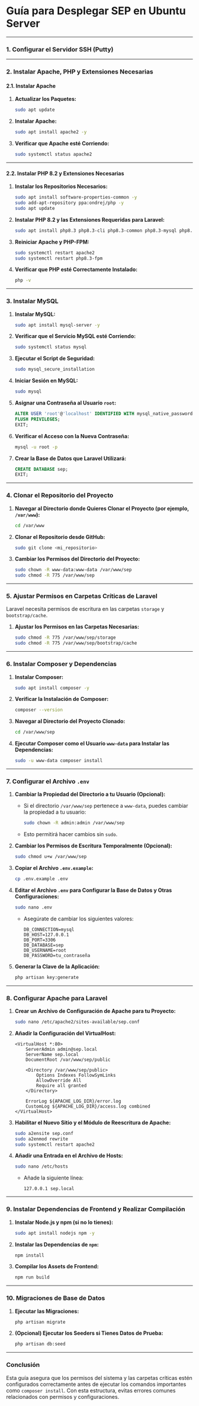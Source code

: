 # Guía para Desplegar SEP en Ubuntu Server 

---

### 1. Configurar el Servidor SSH (Putty)

---

### 2. Instalar Apache, PHP y Extensiones Necesarias

#### 2.1. Instalar Apache

1. **Actualizar los Paquetes:**
   ```bash
   sudo apt update
   ```

2. **Instalar Apache:**
   ```bash
   sudo apt install apache2 -y
   ```

3. **Verificar que Apache esté Corriendo:**
   ```bash
   sudo systemctl status apache2
   ```

---

#### 2.2. Instalar PHP 8.2 y Extensiones Necesarias

1. **Instalar los Repositorios Necesarios:**
   ```bash
   sudo apt install software-properties-common -y
   sudo add-apt-repository ppa:ondrej/php -y
   sudo apt update
   ```

2. **Instalar PHP 8.2 y las Extensiones Requeridas para Laravel:**
   ```bash
   sudo apt install php8.3 php8.3-cli php8.3-common php8.3-mysql php8.3-xml php8.3-mbstring php8.3-zip php8.3-curl php8.3-gd php8.3-bcmath php8.3-intl php8.3-fpm -y
   ```

3. **Reiniciar Apache y PHP-FPM:**
   ```bash
   sudo systemctl restart apache2
   sudo systemctl restart php8.3-fpm
   ```

4. **Verificar que PHP esté Correctamente Instalado:**
   ```bash
   php -v
   ```

---

### 3. Instalar MySQL

1. **Instalar MySQL:**
   ```bash
   sudo apt install mysql-server -y
   ```

2. **Verificar que el Servicio MySQL esté Corriendo:**
   ```bash
   sudo systemctl status mysql
   ```

3. **Ejecutar el Script de Seguridad:**
   ```bash
   sudo mysql_secure_installation
   ```

4. **Iniciar Sesión en MySQL:**
   ```bash
   sudo mysql
   ```

5. **Asignar una Contraseña al Usuario `root`:**
   ```sql
   ALTER USER 'root'@'localhost' IDENTIFIED WITH mysql_native_password BY '<defini_tu_pass>';
   FLUSH PRIVILEGES;
   EXIT;
   ```

6. **Verificar el Acceso con la Nueva Contraseña:**
   ```bash
   mysql -u root -p
   ```

7. **Crear la Base de Datos que Laravel Utilizará:**
   ```sql
   CREATE DATABASE sep;
   EXIT;
   ```

---

### 4. Clonar el Repositorio del Proyecto

1. **Navegar al Directorio donde Quieres Clonar el Proyecto (por ejemplo, `/var/www`):**
   ```bash
   cd /var/www
   ```

2. **Clonar el Repositorio desde GitHub:**
   ```bash
   sudo git clone <mi_repositorio>
   ```

3. **Cambiar los Permisos del Directorio del Proyecto:**
   ```bash
   sudo chown -R www-data:www-data /var/www/sep
   sudo chmod -R 775 /var/www/sep
   ```

---

### 5. Ajustar Permisos en Carpetas Críticas de Laravel

Laravel necesita permisos de escritura en las carpetas `storage` y `bootstrap/cache`.

1. **Ajustar los Permisos en las Carpetas Necesarias:**
   ```bash
   sudo chmod -R 775 /var/www/sep/storage
   sudo chmod -R 775 /var/www/sep/bootstrap/cache
   ```

---

### 6. Instalar Composer y Dependencias

1. **Instalar Composer:**
   ```bash
   sudo apt install composer -y
   ```

2. **Verificar la Instalación de Composer:**
   ```bash
   composer --version
   ```

3. **Navegar al Directorio del Proyecto Clonado:**
   ```bash
   cd /var/www/sep
   ```

4. **Ejecutar Composer como el Usuario `www-data` para Instalar las Dependencias:**
   ```bash
   sudo -u www-data composer install
   ```

---

### 7. Configurar el Archivo `.env`

1. **Cambiar la Propiedad del Directorio a tu Usuario (Opcional):**
   - Si el directorio `/var/www/sep` pertenece a `www-data`, puedes cambiar la propiedad a tu usuario:
     ```bash
     sudo chown -R admin:admin /var/www/sep
     ```
   - Esto permitirá hacer cambios sin `sudo`.

2. **Cambiar los Permisos de Escritura Temporalmente (Opcional):**
   ```bash
   sudo chmod u+w /var/www/sep
   ```

3. **Copiar el Archivo `.env.example`:**
   ```bash
   cp .env.example .env
   ```

4. **Editar el Archivo `.env` para Configurar la Base de Datos y Otras Configuraciones:**
   ```bash
   sudo nano .env
   ```
   - Asegúrate de cambiar los siguientes valores:
     ```
     DB_CONNECTION=mysql
     DB_HOST=127.0.0.1
     DB_PORT=3306
     DB_DATABASE=sep
     DB_USERNAME=root
     DB_PASSWORD=tu_contraseña
     ```

5. **Generar la Clave de la Aplicación:**
   ```bash
   php artisan key:generate
   ```

---

### 8. Configurar Apache para Laravel

1. **Crear un Archivo de Configuración de Apache para tu Proyecto:**
   ```bash
   sudo nano /etc/apache2/sites-available/sep.conf
   ```

2. **Añadir la Configuración del VirtualHost:**
   ```
   <VirtualHost *:80>
       ServerAdmin admin@sep.local
       ServerName sep.local
       DocumentRoot /var/www/sep/public

       <Directory /var/www/sep/public>
           Options Indexes FollowSymLinks
           AllowOverride All
           Require all granted
       </Directory>

       ErrorLog ${APACHE_LOG_DIR}/error.log
       CustomLog ${APACHE_LOG_DIR}/access.log combined
   </VirtualHost>
   ```

3. **Habilitar el Nuevo Sitio y el Módulo de Reescritura de Apache:**
   ```bash
   sudo a2ensite sep.conf
   sudo a2enmod rewrite
   sudo systemctl restart apache2
   ```

4. **Añadir una Entrada en el Archivo de Hosts:**
   ```bash
   sudo nano /etc/hosts
   ```
   - Añade la siguiente línea:
     ```
     127.0.0.1 sep.local
     ```

---

### 9. Instalar Dependencias de Frontend y Realizar Compilación

1. **Instalar Node.js y npm (si no lo tienes):**
   ```bash
   sudo apt install nodejs npm -y
   ```

2. **Instalar las Dependencias de `npm`:**
   ```bash
   npm install
   ```

3. **Compilar los Assets de Frontend:**
   ```bash
   npm run build
   ```

---

### 10. Migraciones de Base de Datos

1. **Ejecutar las Migraciones:**
   ```bash
   php artisan migrate
   ```

2. **(Opcional) Ejecutar los Seeders si Tienes Datos de Prueba:**
   ```bash
   php artisan db:seed
   ```

---

### Conclusión

Esta guía asegura que los permisos del sistema y las carpetas críticas estén configurados correctamente antes de ejecutar los comandos importantes como `composer install`. Con esta estructura, evitas errores comunes relacionados con permisos y configuraciones.
